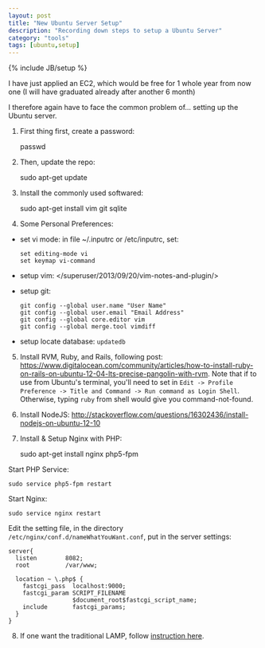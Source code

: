 ```yaml
---
layout: post
title: "New Ubuntu Server Setup"
description: "Recording down steps to setup a Ubuntu Server"
category: "tools"
tags: [ubuntu,setup]
---
```

{% include JB/setup %}

I have just applied an EC2, which would be free for 1 whole year from now one (I will have graduated already after another 6 month)

I therefore again have to face the common problem of... setting up the Ubuntu server.


1. First thing first, create a password:

    passwd

2. Then, update the repo:

    sudo apt-get update

3. Install the commonly used softwared:

    sudo apt-get install vim git sqlite

4. Some Personal Preferences:
  - set vi mode: in file  ~/.inputrc or /etc/inputrc, set: 

        set editing-mode vi
        set keymap vi-command
    
  - setup vim: </superuser/2013/09/20/vim-notes-and-plugin/>
  
  - setup git:
    
        git config --global user.name "User Name"
        git config --global user.email "Email Address"
        git config --global core.editor vim
        git config --global merge.tool vimdiff

  - setup locate database:  `updatedb`

5. Install RVM, Ruby, and Rails, following post: <https://www.digitalocean.com/community/articles/how-to-install-ruby-on-rails-on-ubuntu-12-04-lts-precise-pangolin-with-rvm>.  Note that if to use from Ubuntu's terminal, you'll need to set in `Edit -> Profile Preference -> Title and Command -> Run command as Login Shell`. Otherwise, typing `ruby` from shell would give you command-not-found.

6. Install NodeJS: <http://stackoverflow.com/questions/16302436/install-nodejs-on-ubuntu-12-10>

7. Install & Setup Nginx with PHP:
    
    sudo apt-get install nginx php5-fpm
  
  Start PHP Service:
  
    sudo service php5-fpm restart
  
  Start Nginx:
  
    sudo service nginx restart

  Edit the setting file, in the directory `/etc/nginx/conf.d/nameWhatYouWant.conf`, put in the server settings:
  
    server{
      listen        8082;
      root          /var/www;

      location ~ \.php$ {
        fastcgi_pass  localhost:9000;
        fastcgi_param SCRIPT_FILENAME
                      $document_root$fastcgi_script_name;
        include       fastcgi_params;
      }
    }


8. If one want the traditional LAMP, follow [instruction here](https://help.ubuntu.com/community/ApacheMySQLPHP).
